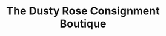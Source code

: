 ---
title: "The Dusty Rose Consignment Boutique"
url: /peachtree-city/the-dusty-rose-consignment-boutique/
shop: Modehaus
---